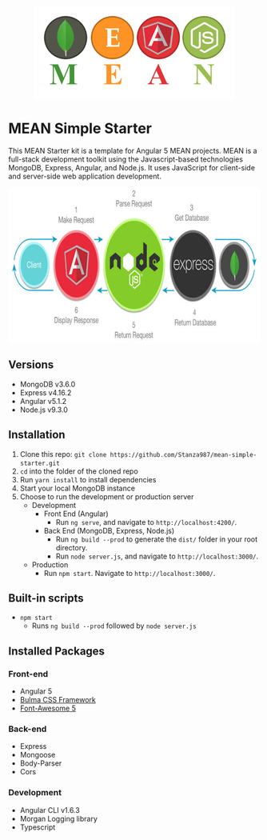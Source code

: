 <p align="center">
    <img width="400" height="185" src="./src/assets/pics/mean.png">
</p>

# MEAN Simple Starter
This MEAN Starter kit is a template for Angular 5 MEAN projects.  MEAN is a full-stack development toolkit using the Javascript-based technologies MongoDB, Express, Angular, and Node.js.  It uses JavaScript for client-side and server-side web application development.

<p align="center">
    <img width="768" height="310" src="./src/assets/pics/mean_cycle.jpg">
</p>

## Versions
* MongoDB v3.6.0
* Express v4.16.2
* Angular v5.1.2
* Node.js v9.3.0

## Installation
1. Clone this repo: `git clone https://github.com/Stanza987/mean-simple-starter.git`
1. `cd` into the folder of the cloned repo
1. Run `yarn install` to install dependencies
1. Start your local MongoDB instance
1. Choose to run the development or production server
    * Development
        * Front End (Angular)
            * Run `ng serve`, and navigate to `http://localhost:4200/`. 
        * Back End (MongoDB, Express, Node.js)
            * Run `ng build --prod` to generate the `dist/` folder in your root directory.
            * Run `node server.js`, and navigate to `http://localhost:3000/`.
    * Production
        * Run `npm start`. Navigate to `http://localhost:3000/`.

## Built-in scripts
* `npm start`
    * Runs `ng build --prod` followed by `node server.js`

## Installed Packages
### Front-end
* Angular 5
* [Bulma CSS Framework](https://bulma.io/)
* [Font-Awesome 5](https://fontawesome.com/)

### Back-end
* Express
* Mongoose
* Body-Parser
* Cors

### Development
* Angular CLI v1.6.3
* Morgan Logging library
* Typescript
